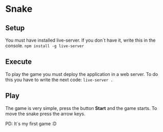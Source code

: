 # Snake

## Setup
You must have installed live-server.
If you don´t have it, write this in the console.
`npm install -g live-server`

## Execute
To play the game you must deploy the application in a web server.
To do this you have to write the next code:
`live-server .`

## Play
The game is very simple, press the button __Start__ and the game starts.
To move the snake press the arrow keys.

PD: It´s my first game :D
